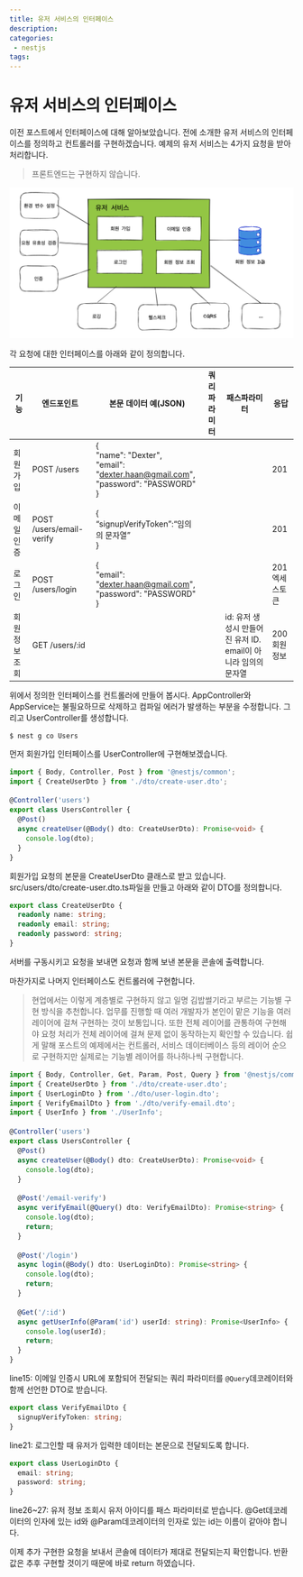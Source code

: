 ```yaml
---
title: 유저 서비스의 인터페이스
description:
categories:
 - nestjs
tags:
---
```


# 유저 서비스의 인터페이스
이전 포스트에서 인터페이스에 대해 알아보았습니다. 전에 소개한 유저 서비스의 인터페이스를 정의하고 컨트롤러를 구현하겠습니다. 예제의 유저 서비스는 4가지 요청을 받아 처리합니다.
> 프론트엔드는 구현하지 않습니다.

<img alt="요구사항" src="/assets/images/요구사항.png" />  

각 요청에 대한 인터페이스를 아래와 같이 정의합니다.  

|기능|엔드포인트|본문 데이터 예(JSON)|쿼리파라미터|패스파라미터|응답|
|--|--|--|--|--|--|
|회원가입|POST /users|{<br/>"name": "Dexter",<br/>"email": "dexter.haan@gmail.com",<br/>"password": "PASSWORD"<br/>}|||201|
|이메일 인증|POST /users/email-verify|{<br/>“signupVerifyToken”:“임의의 문자열”<br/>}|||201|
|로그인|POST /users/login|{<br/>"email": "dexter.haan@gmail.com",<br/>"password": "PASSWORD"<br/>}|||201<br/>엑세스토큰|
|회원정보조회|GET /users/:id|||id: 유저 생성시 만들어진 유저 ID. email이 아니라 임의의 문자열|200<br/>회원정보|

위에서 정의한 인터페이스를 컨트롤러에 만들어 봅시다. AppController와 AppService는 불필요하므로 삭제하고 컴파일 에러가 발생하는 부분을 수정합니다. 그리고 UserController를 생성합니다.
```
$ nest g co Users
```

먼저 회원가입 인터페이스를 UserController에 구현해보겠습니다.
```typescript
import { Body, Controller, Post } from '@nestjs/common';
import { CreateUserDto } from './dto/create-user.dto';

@Controller('users')
export class UsersController {
  @Post()
  async createUser(@Body() dto: CreateUserDto): Promise<void> {
    console.log(dto);
  }
}
```

회원가입 요청의 본문을 CreateUserDto 클래스로 받고 있습니다.  
src/users/dto/create-user.dto.ts파일을 만들고 아래와 같이 DTO를 정의합니다.  
```typescript
export class CreateUserDto {
  readonly name: string;
  readonly email: string;
  readonly password: string;
}
```

서버를 구동시키고 요청을 보내면 요청과 함께 보낸 본문을 콘솔에 출력합니다.

마찬가지로 나머지 인터페이스도 컨트롤러에 구현합니다.

> 현업에서는 이렇게 계층별로 구현하지 않고 일명 김밥썰기라고 부르는 기능별 구현 방식을 추천합니다. 업무를 진행할 때 여러 개발자가 본인이 맡은 기능을 여러 레이어에 걸쳐 구현하는 것이 보통입니다. 또한 전체 레이어를 관통하여 구현해야 요청 처리가 전체 레이어에 걸쳐 문제 없이 동작하는지 확인할 수 있습니다. 쉽게 말해 포스트의 예제에서는 컨트롤러, 서비스 데이터베이스 등의 레이어 순으로 구현하지만 실제로는 기능별 레이어를 하나하나씩 구현합니다.

```typescript
import { Body, Controller, Get, Param, Post, Query } from '@nestjs/common';
import { CreateUserDto } from './dto/create-user.dto';
import { UserLoginDto } from './dto/user-login.dto';
import { VerifyEmailDto } from './dto/verify-email.dto';
import { UserInfo } from './UserInfo';

@Controller('users')
export class UsersController {
  @Post()
  async createUser(@Body() dto: CreateUserDto): Promise<void> {
    console.log(dto);
  }

  @Post('/email-verify')
  async verifyEmail(@Query() dto: VerifyEmailDto): Promise<string> {
    console.log(dto);
    return;
  }

  @Post('/login')
  async login(@Body() dto: UserLoginDto): Promise<string> {
    console.log(dto);
    return;
  }

  @Get('/:id')
  async getUserInfo(@Param('id') userId: string): Promise<UserInfo> {
    console.log(userId);
    return;
  }
}
```
line15: 이메일 인증시 URL에 포함되어 전달되는 쿼리 파라미터를 `@Query`데코레이터와 함께 선언한 DTO로 받습니다.  
```typescript
export class VerifyEmailDto {
  signupVerifyToken: string;
}
```
line21: 로그인할 때 유저가 입력한 데이터는 본문으로 전달되도록 합니다.  
```typescript
export class UserLoginDto {
  email: string;
  password: string;
}
```
line26~27: 유저 정보 조회시 유저 아이디를 패스 파라미터로 받습니다. @Get데코레이터의 인자에 있는 id와 @Param데코레이터의 인자로 있는 id는 이름이 같아야 합니다.  

이제 추가 구현한 요청을 보내서 콘솔에 데이터가 제대로 전달되는지 확인합니다. 반환 값은 추후 구현할 것이기 때문에 바로 return 하였습니다.